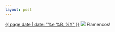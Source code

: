 ```yaml
---
layout: post
---
```


<p>
  <time><a href="/152">{{ page.date | date: "%e %B, %Y" }}</a></time>
  <a href="/152"><img src="{{ site.assets_url }}/152.jpg"/></a>
  <span>Flamencos!</span>
</p>
